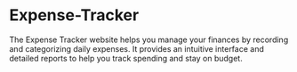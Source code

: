 # Expense-Tracker
The Expense Tracker website helps you manage your finances by recording and categorizing daily expenses. It provides an intuitive interface and detailed reports to help you track spending and stay on budget.
